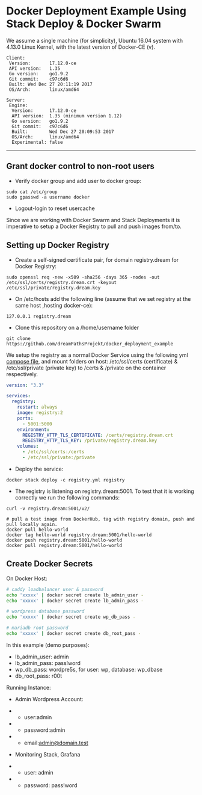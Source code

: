 # Docker Deployment Example Using Stack Deploy & Docker Swarm

We assume a single machine (for simplicity), Ubuntu 16.04 system with 4.13.0 Linux Kernel, with the latest version of Docker-CE (v).

```Shell
Client:
 Version:       17.12.0-ce
 API version:   1.35
 Go version:    go1.9.2
 Git commit:    c97c6d6
 Built: Wed Dec 27 20:11:19 2017
 OS/Arch:       linux/amd64

Server:
 Engine:
  Version:      17.12.0-ce
  API version:  1.35 (minimum version 1.12)
  Go version:   go1.9.2
  Git commit:   c97c6d6
  Built:        Wed Dec 27 20:09:53 2017
  OS/Arch:      linux/amd64
  Experimental: false

```

---

## Grant docker control to non-root users

- Verify docker group and add user to docker group:

```Shell
sudo cat /etc/group
sudo gpasswd -a username docker
```

- Logout-login to reset usercache

Since we are working with Docker Swarm and Stack Deployments it is imperative to setup a Docker Registry to pull and push images from/to.

## Setting up Docker Registry

- Create a self-signed certificate pair, for domain registry.dream for Docker Registry:

```Shell
sudo openssl req -new -x509 -sha256 -days 365 -nodes -out /etc/ssl/certs/registry.dream.crt -keyout /etc/ssl/private/registry.dream.key
```

- On /etc/hosts add the following line (assume that we set registry at the same host ,hosting docker-ce):

```Shell
127.0.0.1 registry.dream
```

- Clone this repository on a /home/username folder

```Shell
git clone https://github.com/dreamPathsProjekt/docker_deployment_example
```

We setup the registry as a normal Docker Service using the following yml [compose file](registry.yml), and mount folders on host: /etc/ssl/certs (certificate) & /etc/ssl/private (private key) to /certs & /private on the container respectively.

```YAML
version: "3.3"

services:
  registry:
    restart: always
    image: registry:2
    ports:
      - 5001:5000
    environment:
      REGISTRY_HTTP_TLS_CERTIFICATE: /certs/registry.dream.crt
      REGISTRY_HTTP_TLS_KEY: /private/registry.dream.key
    volumes:
      - /etc/ssl/certs:/certs
      - /etc/ssl/private:/private
```

- Deploy the service:

```Shell
docker stack deploy -c registry.yml registry
```

- The registry is listening on registry.dream:5001. To test that it is working correctly we run the following commands:

```Shell
curl -v registry.dream:5001/v2/

# pull a test image from DockerHub, tag with registry domain, push and pull locally again.
docker pull hello-world
docker tag hello-world registry.dream:5001/hello-world
docker push registry.dream:5001/hello-world
docker pull registry.dream:5001/hello-world
```

## Create Docker Secrets

On Docker Host:

```bash
# caddy loadbalancer user & password
echo 'xxxxx' | docker secret create lb_admin_user -
echo 'xxxxx' | docker secret create lb_admin_pass -

# wordpress database password
echo 'xxxxx' | docker secret create wp_db_pass -

# mariadb root password
echo 'xxxxx' | docker secret create db_root_pass -
```

In this example (demo purposes):

- lb_admin_user: admin
- lb_admin_pass: pass!word
- wp_db_pass: wordpre5s, for user: wp, database: wp_dbase
- db_root_pass: r00t

Running Instance:

- Admin Wordpress Account:
- - user:admin
- - password:admin
- - email:admin@domain.test

- Monitoring Stack, Grafana
- - user: admin
- - password: pass!word